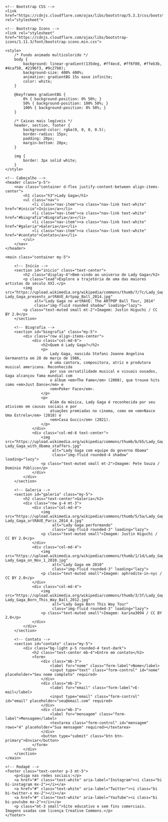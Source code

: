 <!DOCTYPE html>
<html lang="pt-br">
<head>
    <meta charset="UTF-8">
    <meta name="viewport" content="width=device-width, initial-scale=1.0">
    <title>Lady Gaga - Vida e Carreira</title>

    <!-- Bootstrap CSS -->
    <link href="https://cdnjs.cloudflare.com/ajax/libs/bootstrap/5.3.3/css/bootstrap.min.css" rel="stylesheet">

    <!-- Bootstrap Icons -->
    <link rel="stylesheet" href="https://cdnjs.cloudflare.com/ajax/libs/bootstrap-icons/1.11.3/font/bootstrap-icons.min.css">

    <style>
        /* Fundo animado multicolorido */
        body {
            background: linear-gradient(135deg, #ff4ecd, #ff6f00, #ffeb3b, #4caf50, #2196f3, #9c27b0);
            background-size: 400% 400%;
            animation: gradientBG 15s ease infinite;
            color: white;
        }

        @keyframes gradientBG {
            0% { background-position: 0% 50%; }
            50% { background-position: 100% 50%; }
            100% { background-position: 0% 50%; }
        }

        /* Caixas mais legíveis */
        header, section, footer {
            background-color: rgba(0, 0, 0, 0.5);
            border-radius: 15px;
            padding: 20px;
            margin-bottom: 20px;
        }

        img {
            border: 3px solid white;
        }
    </style>
</head>
<body>

    <!-- Cabeçalho -->
    <header class="p-5">
        <nav class="container d-flex justify-content-between align-items-center">
            <h1 class="h3">Lady Gaga</h1>
            <ul class="nav">
                <li class="nav-item"><a class="nav-link text-white" href="#inicio">Início</a></li>
                <li class="nav-item"><a class="nav-link text-white" href="#biografia">Biografia</a></li>
                <li class="nav-item"><a class="nav-link text-white" href="#galeria">Galeria</a></li>
                <li class="nav-item"><a class="nav-link text-white" href="#contato">Contato</a></li>
            </ul>
        </nav>
    </header>

    <main class="container my-5">

        <!-- Início -->
        <section id="inicio" class="text-center">
            <h2 class="display-4">Bem-vindo ao universo de Lady Gaga</h2>
            <p class="lead">Explore a trajetória de uma das maiores artistas do século XXI.</p>
            <img src="https://upload.wikimedia.org/wikipedia/commons/thumb/7/7c/Lady_Gaga_presents_artRAVE_Artpop_Ball_2014.jpg/800px-Lady_Gaga_presents_artRAVE_Artpop_Ball_2014.jpg"
                 alt="Lady Gaga no artRAVE: The ARTPOP Ball Tour, 2014"
                 class="img-fluid rounded shadow" loading="lazy">
            <p class="text-muted small mt-2">Imagem: Justin Higuchi / CC BY 2.0</p>
        </section>

        <!-- Biografia -->
        <section id="biografia" class="my-5">
            <div class="row align-items-center">
                <div class="col-md-6">
                    <h2>Quem é Lady Gaga?</h2>
                    <p>
                        Lady Gaga, nascida Stefani Joanne Angelina Germanotta em 28 de março de 1986,
                        é uma cantora, compositora, atriz e produtora musical americana. Reconhecida
                        por sua versatilidade musical e visuais ousados, Gaga alcançou fama mundial com
                        o álbum <em>The Fame</em> (2008), que trouxe hits como <em>Just Dance</em> e
                        <em>Poker Face</em>.
                    </p>
                    <p>
                        Além da música, Lady Gaga é reconhecida por seu ativismo em causas sociais e por
                        atuações premiadas no cinema, como em <em>Nasce Uma Estrela</em> (2018) e
                        <em>Casa Gucci</em> (2021).
                    </p>
                </div>
                <div class="col-md-6 text-center">
                    <img src="https://upload.wikimedia.org/wikipedia/commons/thumb/b/b5/Lady_Gaga_with_Obama_staffers.jpg/800px-Lady_Gaga_with_Obama_staffers.jpg"
                         alt="Lady Gaga com equipe do governo Obama"
                         class="img-fluid rounded-4 shadow" loading="lazy">
                    <p class="text-muted small mt-2">Imagem: Pete Souza / Domínio Público</p>
                </div>
            </div>
        </section>

        <!-- Galeria -->
        <section id="galeria" class="my-5">
            <h2 class="text-center">Galeria</h2>
            <div class="row g-4 mt-3">
                <div class="col-md-4">
                    <img src="https://upload.wikimedia.org/wikipedia/commons/thumb/5/5a/Lady_Gaga_artRAVE_Paris_2014_4.jpg/640px-Lady_Gaga_artRAVE_Paris_2014_4.jpg"
                         alt="Lady Gaga performando"
                         class="img-fluid rounded-3" loading="lazy">
                    <p class="text-muted small">Imagem: Justin Higuchi / CC BY 2.0</p>
                </div>
                <div class="col-md-4">
                    <img src="https://upload.wikimedia.org/wikipedia/commons/thumb/1/1d/Lady_Gaga_on_Nov_1_2010.jpg/640px-Lady_Gaga_on_Nov_1_2010.jpg"
                         alt="Lady Gaga em 2010"
                         class="img-fluid rounded-3" loading="lazy">
                    <p class="text-muted small">Imagem: aphrodite-in-nyc / CC BY 2.0</p>
                </div>
                <div class="col-md-4">
                    <img src="https://upload.wikimedia.org/wikipedia/commons/thumb/3/3f/Lady_Gaga_Born_This_Way_Ball_2012.jpg/640px-Lady_Gaga_Born_This_Way_Ball_2012.jpg"
                         alt="Lady Gaga Born This Way Tour"
                         class="img-fluid rounded-3" loading="lazy">
                    <p class="text-muted small">Imagem: karina3094 / CC BY 2.0</p>
                </div>
            </div>
        </section>

        <!-- Contato -->
        <section id="contato" class="my-5">
            <div class="bg-light p-5 rounded-4 text-dark">
                <h2 class="text-center mb-4">Entre em contato</h2>
                <form>
                    <div class="mb-3">
                        <label for="nome" class="form-label">Nome</label>
                        <input type="text" class="form-control" id="nome" placeholder="Seu nome completo" required>
                    </div>
                    <div class="mb-3">
                        <label for="email" class="form-label">E-mail</label>
                        <input type="email" class="form-control" id="email" placeholder="seu@email.com" required>
                    </div>
                    <div class="mb-3">
                        <label for="mensagem" class="form-label">Mensagem</label>
                        <textarea class="form-control" id="mensagem" rows="4" placeholder="Sua mensagem" required></textarea>
                    </div>
                    <button type="submit" class="btn btn-primary">Enviar</button>
                </form>
            </div>
        </section>
    </main>

    <!-- Rodapé -->
    <footer class="text-center p-3 mt-5">
        <p>Siga nas redes sociais:</p>
        <a href="#" class="text-white" aria-label="Instagram"><i class="bi bi-instagram mx-2"></i></a>
        <a href="#" class="text-white" aria-label="Twitter"><i class="bi bi-twitter-x mx-2"></i></a>
        <a href="#" class="text-white" aria-label="YouTube"><i class="bi bi-youtube mx-2"></i></a>
        <p class="mt-3 small">Site educativo e sem fins comerciais. Imagens usadas com licença Creative Commons.</p>
    </footer>

</body>
</html>

